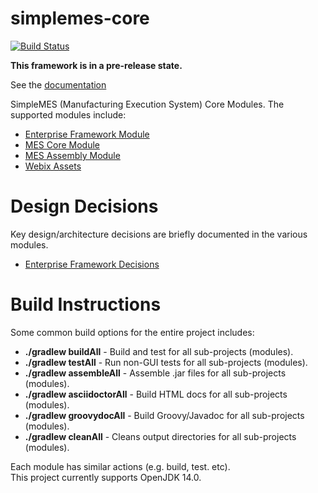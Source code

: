 # simplemes-core

[![Build Status](https://github.com/simplemes/simplemes-core/workflows/BuildAndTestAll/badge.svg)](https://github.com/simplemes/simplemes-core/actions)


**This framework is in a pre-release state.**

See the [documentation](https://simplemes.github.io/simplemes-core/)

SimpleMES (Manufacturing Execution System) Core Modules.  The supported modules include:

* [Enterprise Framework Module](eframe)
* [MES Core Module](mes-core)
* [MES Assembly Module](mes-assy)
* [Webix Assets](webix)

# Design Decisions

Key design/architecture decisions are briefly documented in the various modules. 

* [Enterprise Framework Decisions](eframe/src/main/docs/adr/DesignDecisions.md)

# Build Instructions

Some common build options for the entire project includes:

* **./gradlew buildAll** - Build and test for all sub-projects (modules). 
* **./gradlew testAll** -  Run non-GUI tests for all sub-projects (modules).
* **./gradlew assembleAll** - Assemble .jar files for all sub-projects (modules).
* **./gradlew asciidoctorAll** - Build HTML docs for all sub-projects (modules).
* **./gradlew groovydocAll** - Build Groovy/Javadoc for all sub-projects (modules).
* **./gradlew cleanAll** - Cleans output directories for all sub-projects (modules).

Each module has similar actions (e.g. build, test. etc).  
This project currently supports OpenJDK 14.0.

